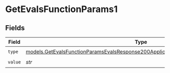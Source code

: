 # GetEvalsFunctionParams1


## Fields

| Field                                                                                                                                                                          | Type                                                                                                                                                                           | Required                                                                                                                                                                       | Description                                                                                                                                                                    |
| ------------------------------------------------------------------------------------------------------------------------------------------------------------------------------ | ------------------------------------------------------------------------------------------------------------------------------------------------------------------------------ | ------------------------------------------------------------------------------------------------------------------------------------------------------------------------------ | ------------------------------------------------------------------------------------------------------------------------------------------------------------------------------ |
| `type`                                                                                                                                                                         | [models.GetEvalsFunctionParamsEvalsResponse200ApplicationJSONResponseBodyData51Type](../models/getevalsfunctionparamsevalsresponse200applicationjsonresponsebodydata51type.md) | :heavy_check_mark:                                                                                                                                                             | N/A                                                                                                                                                                            |
| `value`                                                                                                                                                                        | *str*                                                                                                                                                                          | :heavy_check_mark:                                                                                                                                                             | N/A                                                                                                                                                                            |